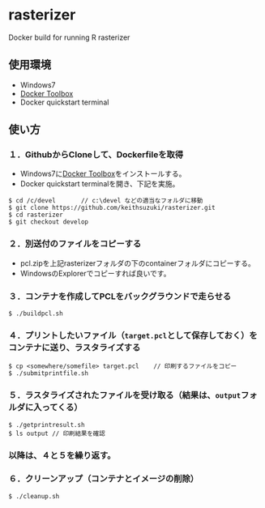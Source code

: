 # rasterizer
Docker build for running R rasterizer
## 使用環境
- Windows7
- [Docker Toolbox](https://www.docker.com/products/docker-toolbox)
- Docker quickstart terminal
## 使い方
### １．GithubからCloneして、Dockerfileを取得
- Windows7に[Docker Toolbox](https://www.docker.com/products/docker-toolbox)をインストールする。
- Docker quickstart terminalを開き、下記を実施。
```
$ cd /c/devel		// c:\devel などの適当なフォルダに移動
$ git clone https://github.com/keithsuzuki/rasterizer.git
$ cd rasterizer
$ git checkout develop
```
### ２．別送付のファイルをコピーする
- pcl.zipを上記rasterizerフォルダの下のcontainerフォルダにコピーする。
- WindowsのExplorerでコピーすれば良いです。

### ３．コンテナを作成してPCLをバックグラウンドで走らせる
```
$ ./buildpcl.sh
```

### ４．プリントしたいファイル（```target.pcl```として保存しておく）をコンテナに送り、ラスタライズする
```
$ cp <somewhere/somefile> target.pcl	// 印刷するファイルをコピー
$ ./submitprintfile.sh
```

### ５．ラスタライズされたファイルを受け取る（結果は、```output```フォルダに入ってくる）
```
$ ./getprintresult.sh
$ ls output	// 印刷結果を確認
```
### 以降は、４と５を繰り返す。

### ６．クリーンアップ（コンテナとイメージの削除）
```
$ ./cleanup.sh
```
